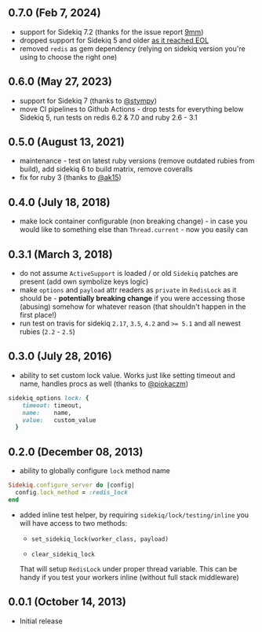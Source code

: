 ## 0.7.0 (Feb 7, 2024)

- support for Sidekiq 7.2 (thanks for the issue report [9mm](https://github.com/9mm))
- dropped support for Sidekiq 5 and older [as it reached EOL](https://github.com/sidekiq/sidekiq/wiki/Commercial-Support#version-policy)
- removed `redis` as gem dependency (relying on sidekiq version you're using to choose the right one)

## 0.6.0 (May 27, 2023)

- support for Sidekiq 7 (thanks to [@stympy](https://github.com/stympy))
- move CI pipelines to Github Actions - drop tests for everything below Sidekiq 5, run tests on redis 6.2 & 7.0 and ruby 2.6 - 3.1

## 0.5.0 (August 13, 2021)

- maintenance - test on latest ruby versions (remove outdated rubies from build), add sidekiq 6 to build matrix, remove coveralls
- fix for ruby 3 (thanks to [@ak15](https://github.com/ak15))

## 0.4.0 (July 18, 2018)

- make lock container configurable (non breaking change) - in case you would like to something else than `Thread.current` - now you easily can

## 0.3.1 (March 3, 2018)

- do not assume `ActiveSupport` is loaded / or old `Sidekiq` patches are present (add own symbolize keys logic)
- make `options` and `payload` attr readers as `private` in `RedisLock` as it should be - **potentially breaking change** if you were accessing those (abusing) somehow for whatever reason (that shouldn't happen in the first place!)
- run test on travis for sidekiq `2.17`, `3.5`, `4.2` and `>= 5.1` and all newest rubies (`2.2` - `2.5`)

## 0.3.0 (July 28, 2016)

- ability to set custom lock value. Works just like setting timeout and name, handles procs as well (thanks to [@piokaczm](https://github.com/piokaczm))

``` ruby
sidekiq_options lock: {
    timeout: timeout,
    name:    name,
    value:   custom_value
  }
```

## 0.2.0 (December 08, 2013)

- ability to globally configure `lock` method name

``` ruby
Sidekiq.configure_server do |config|
  config.lock_method = :redis_lock
end
```

- added inline test helper, by requiring `sidekiq/lock/testing/inline`
  you will have access to two methods:

  - `set_sidekiq_lock(worker_class, payload)`

  - `clear_sidekiq_lock`

  That will setup `RedisLock` under proper thread variable.
  This can be handy if you test your workers inline (without full stack middleware)

## 0.0.1 (October 14, 2013)

- Initial release

